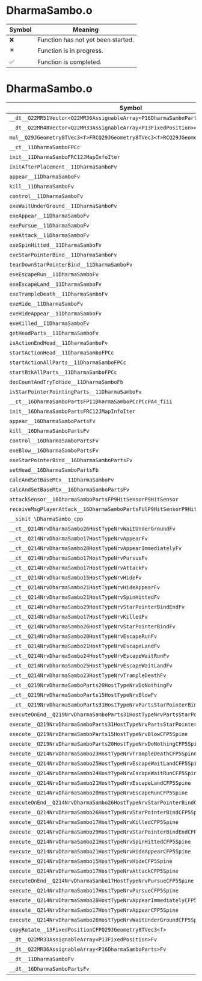 # DharmaSambo.o
| Symbol | Meaning 
| ------------- | ------------- 
| :x: | Function has not yet been started. 
| :eight_pointed_black_star: | Function is in progress. 
| :white_check_mark: | Function is completed. 


# DharmaSambo.o
| Symbol | Decompiled? |
| ------------- | ------------- |
| `__dt__Q22MR51Vector<Q22MR36AssignableArray<P16DharmaSamboParts>>Fv` | :x: |
| `__dt__Q22MR48Vector<Q22MR33AssignableArray<P13FixedPosition>>Fv` | :x: |
| `mul__Q29JGeometry8TVec3<f>FRCQ29JGeometry8TVec3<f>RCQ29JGeometry8TVec3<f>` | :x: |
| `__ct__11DharmaSamboFPCc` | :x: |
| `init__11DharmaSamboFRC12JMapInfoIter` | :x: |
| `initAfterPlacement__11DharmaSamboFv` | :x: |
| `appear__11DharmaSamboFv` | :x: |
| `kill__11DharmaSamboFv` | :x: |
| `control__11DharmaSamboFv` | :x: |
| `exeWaitUnderGround__11DharmaSamboFv` | :x: |
| `exeAppear__11DharmaSamboFv` | :x: |
| `exePursue__11DharmaSamboFv` | :x: |
| `exeAttack__11DharmaSamboFv` | :x: |
| `exeSpinHitted__11DharmaSamboFv` | :x: |
| `exeStarPointerBind__11DharmaSamboFv` | :x: |
| `tearDownStarPointerBind__11DharmaSamboFv` | :x: |
| `exeEscapeRun__11DharmaSamboFv` | :x: |
| `exeEscapeLand__11DharmaSamboFv` | :x: |
| `exeTrampleDeath__11DharmaSamboFv` | :x: |
| `exeHide__11DharmaSamboFv` | :x: |
| `exeHideAppear__11DharmaSamboFv` | :x: |
| `exeKilled__11DharmaSamboFv` | :x: |
| `getHeadParts__11DharmaSamboFv` | :x: |
| `isActionEndHead__11DharmaSamboFv` | :x: |
| `startActionHead__11DharmaSamboFPCc` | :x: |
| `startActionAllParts__11DharmaSamboFPCc` | :x: |
| `startBtkAllParts__11DharmaSamboFPCc` | :x: |
| `decCountAndTryToHide__11DharmaSamboFb` | :x: |
| `isStarPointerPointingParts__11DharmaSamboFv` | :x: |
| `__ct__16DharmaSamboPartsFP11DharmaSamboPCcPCcPA4_fiii` | :x: |
| `init__16DharmaSamboPartsFRC12JMapInfoIter` | :x: |
| `appear__16DharmaSamboPartsFv` | :x: |
| `kill__16DharmaSamboPartsFv` | :x: |
| `control__16DharmaSamboPartsFv` | :x: |
| `exeBlow__16DharmaSamboPartsFv` | :x: |
| `exeStarPointerBind__16DharmaSamboPartsFv` | :x: |
| `setHead__16DharmaSamboPartsFb` | :x: |
| `calcAndSetBaseMtx__11DharmaSamboFv` | :x: |
| `calcAndSetBaseMtx__16DharmaSamboPartsFv` | :x: |
| `attackSensor__16DharmaSamboPartsFP9HitSensorP9HitSensor` | :x: |
| `receiveMsgPlayerAttack__16DharmaSamboPartsFUlP9HitSensorP9HitSensor` | :x: |
| `__sinit_\DharmaSambo_cpp` | :x: |
| `__ct__Q214NrvDharmaSambo26HostTypeNrvWaitUnderGroundFv` | :x: |
| `__ct__Q214NrvDharmaSambo17HostTypeNrvAppearFv` | :x: |
| `__ct__Q214NrvDharmaSambo28HostTypeNrvAppearImmediatelyFv` | :x: |
| `__ct__Q214NrvDharmaSambo17HostTypeNrvPursueFv` | :x: |
| `__ct__Q214NrvDharmaSambo17HostTypeNrvAttackFv` | :x: |
| `__ct__Q214NrvDharmaSambo15HostTypeNrvHideFv` | :x: |
| `__ct__Q214NrvDharmaSambo21HostTypeNrvHideAppearFv` | :x: |
| `__ct__Q214NrvDharmaSambo21HostTypeNrvSpinHittedFv` | :x: |
| `__ct__Q214NrvDharmaSambo29HostTypeNrvStarPointerBindEndFv` | :x: |
| `__ct__Q214NrvDharmaSambo17HostTypeNrvKilledFv` | :x: |
| `__ct__Q214NrvDharmaSambo26HostTypeNrvStarPointerBindFv` | :x: |
| `__ct__Q214NrvDharmaSambo20HostTypeNrvEscapeRunFv` | :x: |
| `__ct__Q214NrvDharmaSambo21HostTypeNrvEscapeLandFv` | :x: |
| `__ct__Q214NrvDharmaSambo24HostTypeNrvEscapeWaitRunFv` | :x: |
| `__ct__Q214NrvDharmaSambo25HostTypeNrvEscapeWaitLandFv` | :x: |
| `__ct__Q214NrvDharmaSambo23HostTypeNrvTrampleDeathFv` | :x: |
| `__ct__Q219NrvDharmaSamboParts20HostTypeNrvDoNothingFv` | :x: |
| `__ct__Q219NrvDharmaSamboParts15HostTypeNrvBlowFv` | :x: |
| `__ct__Q219NrvDharmaSamboParts31HostTypeNrvPartsStarPointerBindFv` | :x: |
| `executeOnEnd__Q219NrvDharmaSamboParts31HostTypeNrvPartsStarPointerBindCFP5Spine` | :x: |
| `execute__Q219NrvDharmaSamboParts31HostTypeNrvPartsStarPointerBindCFP5Spine` | :x: |
| `execute__Q219NrvDharmaSamboParts15HostTypeNrvBlowCFP5Spine` | :x: |
| `execute__Q219NrvDharmaSamboParts20HostTypeNrvDoNothingCFP5Spine` | :x: |
| `execute__Q214NrvDharmaSambo23HostTypeNrvTrampleDeathCFP5Spine` | :x: |
| `execute__Q214NrvDharmaSambo25HostTypeNrvEscapeWaitLandCFP5Spine` | :x: |
| `execute__Q214NrvDharmaSambo24HostTypeNrvEscapeWaitRunCFP5Spine` | :x: |
| `execute__Q214NrvDharmaSambo21HostTypeNrvEscapeLandCFP5Spine` | :x: |
| `execute__Q214NrvDharmaSambo20HostTypeNrvEscapeRunCFP5Spine` | :x: |
| `executeOnEnd__Q214NrvDharmaSambo26HostTypeNrvStarPointerBindCFP5Spine` | :x: |
| `execute__Q214NrvDharmaSambo26HostTypeNrvStarPointerBindCFP5Spine` | :x: |
| `execute__Q214NrvDharmaSambo17HostTypeNrvKilledCFP5Spine` | :x: |
| `execute__Q214NrvDharmaSambo29HostTypeNrvStarPointerBindEndCFP5Spine` | :x: |
| `execute__Q214NrvDharmaSambo21HostTypeNrvSpinHittedCFP5Spine` | :x: |
| `execute__Q214NrvDharmaSambo21HostTypeNrvHideAppearCFP5Spine` | :x: |
| `execute__Q214NrvDharmaSambo15HostTypeNrvHideCFP5Spine` | :x: |
| `execute__Q214NrvDharmaSambo17HostTypeNrvAttackCFP5Spine` | :x: |
| `executeOnEnd__Q214NrvDharmaSambo17HostTypeNrvPursueCFP5Spine` | :x: |
| `execute__Q214NrvDharmaSambo17HostTypeNrvPursueCFP5Spine` | :x: |
| `execute__Q214NrvDharmaSambo28HostTypeNrvAppearImmediatelyCFP5Spine` | :x: |
| `execute__Q214NrvDharmaSambo17HostTypeNrvAppearCFP5Spine` | :x: |
| `execute__Q214NrvDharmaSambo26HostTypeNrvWaitUnderGroundCFP5Spine` | :x: |
| `copyRotate__13FixedPositionCFPQ29JGeometry8TVec3<f>` | :x: |
| `__dt__Q22MR33AssignableArray<P13FixedPosition>Fv` | :x: |
| `__dt__Q22MR36AssignableArray<P16DharmaSamboParts>Fv` | :x: |
| `__dt__11DharmaSamboFv` | :x: |
| `__dt__16DharmaSamboPartsFv` | :x: |
